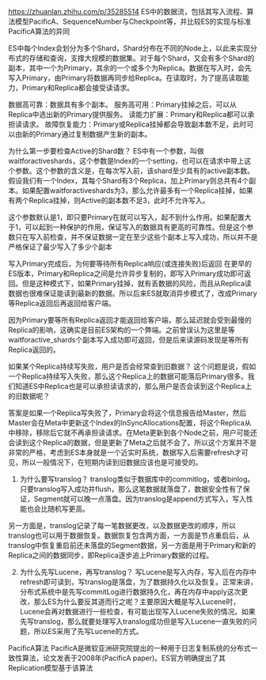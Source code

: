 https://zhuanlan.zhihu.com/p/35285514
ES中的数据流，包括其写入流程、算法模型PacificA、SequenceNumber与Checkpoint等，并比较ES的实现与标准PacificA算法的异同

ES中每个Index会划分为多个Shard，Shard分布在不同的Node上，以此来实现分布式的存储和查询，支撑大规模的数据集。对于每个Shard，又会有多个Shard的副本，其中一个为Primary，其余的一个或多个为Replica。数据在写入时，会先写入Primary，由Primary将数据再同步给Replica。在读取时，为了提高读取能力，Primary和Replica都会接受读请求。



数据高可靠：数据具有多个副本。
服务高可用：Primary挂掉之后，可以从Replica中选出新的Primary提供服务。
读能力扩展：Primary和Replica都可以承担读请求。
故障恢复能力：Primary或Replica挂掉都会导致副本数不足，此时可以由新的Primary通过复制数据产生新的副本。

为什么第一步要检查Active的Shard数？
ES中有一个参数，叫做waitforactiveshards，这个参数是Index的一个setting，也可以在请求中带上这个参数。这个参数的含义是，在每次写入前，该shard至少具有的active副本数。假设我们有一个Index，其每个Shard有3个Replica，加上Primary则总共有4个副本。如果配置waitforactiveshards为3，那么允许最多有一个Replica挂掉，如果有两个Replica挂掉，则Active的副本数不足3，此时不允许写入。

这个参数默认是1，即只要Primary在就可以写入，起不到什么作用。如果配置大于1，可以起到一种保护的作用，保证写入的数据具有更高的可靠性。但是这个参数只在写入前检查，并不保证数据一定在至少这些个副本上写入成功，所以并不是严格保证了最少写入了多少个副本

写入Primary完成后，为何要等待所有Replica响应(或连接失败)后返回
在更早的ES版本，Primary和Replica之间是允许异步复制的，即写入Primary成功即可返回。但是这种模式下，如果Primary挂掉，就有丢数据的风险，而且从Replica读数据也很难保证能读到最新的数据。所以后来ES就取消异步模式了，改成Primary等Replica返回后再返回给客户端。

因为Primary要等所有Replica返回才能返回给客户端，那么延迟就会受到最慢的Replica的影响，这确实是目前ES架构的一个弊端。之前曾误认为这里是等waitforactive_shards个副本写入成功即可返回，但是后来读源码发现是等所有Replica返回的。


如果某个Replica持续写失败，用户是否会经常查到旧数据？
这个问题是说，假如一个Replica持续写入失败，那么这个Replica上的数据可能落后Primary很多。我们知道ES中Replica也是可以承担读请求的，那么用户是否会读到这个Replica上的旧数据呢？

答案是如果一个Replica写失败了，Primary会将这个信息报告给Master，然后Master会在Meta中更新这个Index的InSyncAllocations配置，将这个Replica从中移除，移除后它就不再承担读请求。在Meta更新到各个Node之前，用户可能还会读到这个Replica的数据，但是更新了Meta之后就不会了。所以这个方案并不是非常的严格，考虑到ES本身就是一个近实时系统，数据写入后需要refresh才可见，所以一般情况下，在短期内读到旧数据应该也是可接受的。

1. 为什么要写translog？
translog类似于数据库中的commitlog，或者binlog。只要translog写入成功并flush，那么这笔数据就落盘了，数据安全性有了保证，Segment就可以晚一点落盘。因为translog是append方式写入，写入性能也会比随机写更高。

另一方面是，translog记录了每一笔数据更改，以及数据更改的顺序，所以translog也可以用于数据恢复。数据恢复包含两方面，一方面是节点重启后，从translog中恢复重启前还未落盘的Segment数据，另一方面是用于Primary和新的Replica之间的数据同步，即Replica逐步追上Primary数据的过程。

2. 为什么先写Lucene，再写translog？
写Lucene是写入内存，写入后在内存中refresh即可读到，写translog是落盘，为了数据持久化以及恢复。正常来讲，分布式系统中是先写commitLog进行数据持久化，再在内存中apply这次更改，那么ES为什么要反其道而行之呢？主要原因大概是写入Lucene时，Lucene会再对数据进行一些检查，有可能出现写入Lucene失败的情况。如果先写translog，那么就要处理写入translog成功但是写入Lucene一直失败的问题，所以ES采用了先写Lucene的方式。

PacificA算法
PacificA是微软亚洲研究院提出的一种用于日志复制系统的分布式一致性算法，论文发表于2008年(PacificA paper)。ES官方明确提出了其Replication模型基于该算法


